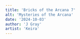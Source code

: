 ```yaml
---
title: 'Bricks of the Arcana 7'
alt: 'Mysteries of the Arcana'
date: '2024-10-03'
author: 'J Gray'
artist: 'Keira'
---
```

